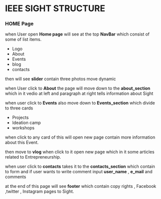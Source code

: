 # IEEE SIGHT STRUCTURE

### HOME Page

when User open **Home page** will see at the top **NavBar** which consist of some of list items.

- Logo
- About
- Events
- blog
- contacts

then will see **slider** contain three photos move dynamic

when User click to **About** the page will move down to the **about_section** which in it vedio at left and paragraph at right tells information about Sight

when user click to **Events** also move down to **Events_section** which divide to three cards

- Projects
- Ideation camp
- workshops

when click to any card of this will open new page contain more information about this Event.

then move to **vlog** when click to it open new page which in it some articles related to Entrepreneurship.

when user click to **contacts** takes it to the **contacts_section** which contain to form and if user wants to write comment input **user_name**
, **e_mail** and comments

at the end of this page will see **footer** which contain copy rights , Facebook ,twitter , Instagram pages to Sight.
